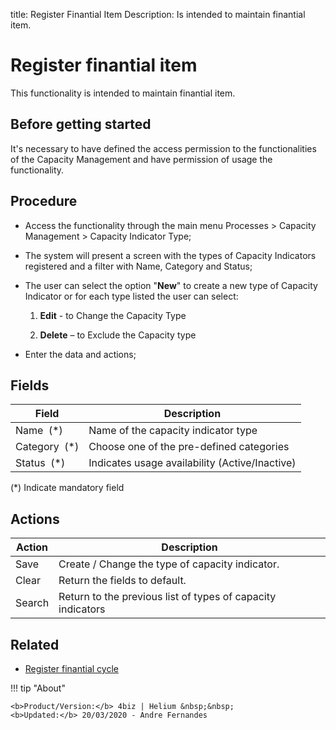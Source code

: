 title: Register Finantial Item 
Description: Is intended to maintain finantial item.

# Register finantial item

This functionality is intended to maintain finantial item.

## Before getting started

It's necessary to have defined the access permission to the functionalities of the Capacity Management and have permission of usage the functionality.

## Procedure

-   Access the functionality through the main menu Processes \> Capacity Management \> Capacity Indicator Type;

-   The system will present a screen with the types of Capacity Indicators registered and a filter with Name, Category and Status;

-   The user can select the option "**New**" to create a new type of Capacity Indicator or for each type listed the user can select:

    1.  **Edit** - to Change the Capacity Type

    2.  **Delete** – to Exclude the Capacity type

-   Enter the data and actions;

## Fields


| Field         | Description                                                                                  |
|---------------|----------------------------------------------------------------------------------------------|
| Name  (*)     | Name of the capacity indicator type                                                          |
| Category  (*) | Choose one of the pre-defined categories                                                     |
| Status  (*)   | Indicates usage availability (Active/Inactive)                                               |

(*) Indicate mandatory field

## Actions

| Action     | Description                                                 |
|------------|-------------------------------------------------------------|
| Save       | Create / Change the type of capacity indicator.             |
| Clear      | Return the fields to default.                               |
| Search     | Return to the previous list of types of capacity indicators |

## Related

- [Register finantial cycle](/en-us/citsmart-platform-9/processes/finantial/use/register-finantial-cycle.html)

!!! tip "About"

    <b>Product/Version:</b> 4biz | Helium &nbsp;&nbsp;
    <b>Updated:</b> 20/03/2020 - Andre Fernandes
